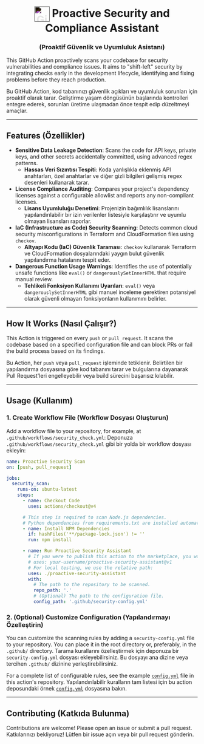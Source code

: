 <h1 align="center">
  <img src="https://raw.githubusercontent.com/FortAwesome/Font-Awesome/6.x/svgs/brands/github.svg" alt="GitHub Logo" width="40" height="40" style="vertical-align:middle; filter: invert(1);">
  Proactive Security and Compliance Assistant
</h1>
<h3 align="center">(Proaktif Güvenlik ve Uyumluluk Asistanı)</h3>

This GitHub Action proactively scans your codebase for security vulnerabilities and compliance issues. It aims to "shift-left" security by integrating checks early in the development lifecycle, identifying and fixing problems before they reach production.

Bu GitHub Action, kod tabanınızı güvenlik açıkları ve uyumluluk sorunları için proaktif olarak tarar. Geliştirme yaşam döngüsünün başlarında kontrolleri entegre ederek, sorunları üretime ulaşmadan önce tespit edip düzeltmeyi amaçlar.

---

## Features (Özellikler)

-   **Sensitive Data Leakage Detection**: Scans the code for API keys, private keys, and other secrets accidentally committed, using advanced regex patterns.
    -   **Hassas Veri Sızıntısı Tespiti**: Koda yanlışlıkla eklenmiş API anahtarları, özel anahtarlar ve diğer gizli bilgileri gelişmiş regex desenleri kullanarak tarar.
-   **License Compliance Auditing**: Compares your project's dependency licenses against a configurable allowlist and reports any non-compliant licenses.
    -   **Lisans Uyumluluğu Denetimi**: Projenizin bağımlılık lisanslarını yapılandırılabilir bir izin verilenler listesiyle karşılaştırır ve uyumlu olmayan lisansları raporlar.
-   **IaC (Infrastructure as Code) Security Scanning**: Detects common cloud security misconfigurations in Terraform and CloudFormation files using `checkov`.
    -   **Altyapı Kodu (IaC) Güvenlik Taraması**: `checkov` kullanarak Terraform ve CloudFormation dosyalarındaki yaygın bulut güvenlik yapılandırma hatalarını tespit eder.
-   **Dangerous Function Usage Warnings**: Identifies the use of potentially unsafe functions like `eval()` or `dangerouslySetInnerHTML` that require manual review.
    -   **Tehlikeli Fonksiyon Kullanımı Uyarıları**: `eval()` veya `dangerouslySetInnerHTML` gibi manuel inceleme gerektiren potansiyel olarak güvenli olmayan fonksiyonların kullanımını belirler.

---

## How It Works (Nasıl Çalışır?)

This Action is triggered on every `push` or `pull_request`. It scans the codebase based on a specified configuration file and can block PRs or fail the build process based on its findings.

Bu Action, her `push` veya `pull_request` işleminde tetiklenir. Belirtilen bir yapılandırma dosyasına göre kod tabanını tarar ve bulgularına dayanarak Pull Request'leri engelleyebilir veya build sürecini başarısız kılabilir.

---

## Usage (Kullanım)

### 1. Create Workflow File (Workflow Dosyası Oluşturun)

Add a workflow file to your repository, for example, at `.github/workflows/security_check.yml`:
Deponuza `.github/workflows/security_check.yml` gibi bir yolda bir workflow dosyası ekleyin:

```yaml
name: Proactive Security Scan
on: [push, pull_request]

jobs:
  security_scan:
    runs-on: ubuntu-latest
    steps:
      - name: Checkout Code
        uses: actions/checkout@v4

      # This step is required to scan Node.js dependencies.
      # Python dependencies from requirements.txt are installed automatically by the action.
      - name: Install NPM Dependencies
        if: hashFiles('**/package-lock.json') != ''
        run: npm install

      - name: Run Proactive Security Assistant
        # If you were to publish this action to the marketplace, you would use:
        # uses: your-username/proactive-security-assistant@v1
        # For local testing, we use the relative path:
        uses: ./proactive-security-assistant
        with:
          # The path to the repository to be scanned.
          repo_path: '.'
          # (Optional) The path to the configuration file.
          config_path: '.github/security-config.yml'
```

### 2. (Optional) Customize Configuration (Yapılandırmayı Özelleştirin)

You can customize the scanning rules by adding a `security-config.yml` file to your repository. You can place it in the root directory or, preferably, in the `.github/` directory.
Tarama kurallarını özelleştirmek için deponuza bir `security-config.yml` dosyası ekleyebilirsiniz. Bu dosyayı ana dizine veya tercihen `.github/` dizinine yerleştirebilirsiniz.

For a complete list of configurable rules, see the example [`config.yml`](config.yml) file in this action's repository.
Yapılandırılabilir kuralların tam listesi için bu action deposundaki örnek [`config.yml`](config.yml) dosyasına bakın.

---

## Contributing (Katkıda Bulunma)

Contributions are welcome! Please open an issue or submit a pull request.
Katkılarınızı bekliyoruz! Lütfen bir issue açın veya bir pull request gönderin.